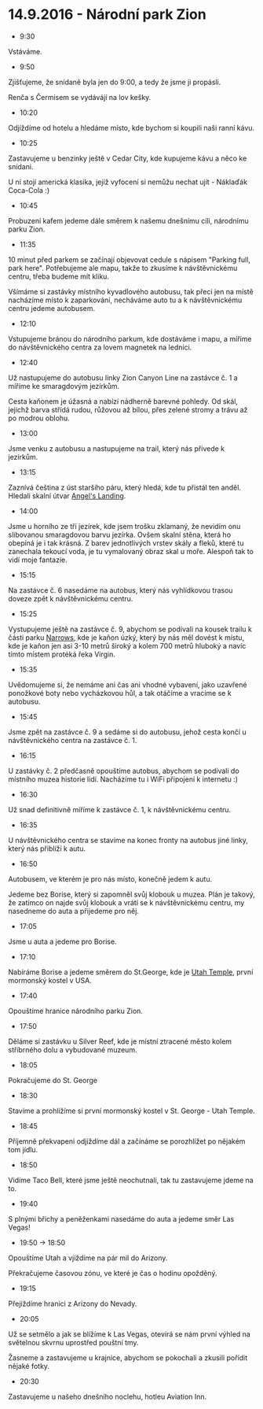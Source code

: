 # 14.9.2016 - Národní park Zion

   * 9:30

Vstáváme.

   * 9:50

Zjišťujeme, že snídaně byla jen do 9:00, a tedy že jsme ji propásli.

Renča s Čermisem se vydávájí na lov kešky.

   * 10:20

Odjíždíme od hotelu a hledáme místo, kde bychom si koupili naši ranní kávu.

   * 10:25

Zastavujeme u benzinky ještě v Cedar City, kde kupujeme kávu a něco ke snídani.

U ní stojí americká klasika, jejíž vyfocení si nemůžu nechat ujít - Náklaďák Coca-Cola :)

   * 10:45

Probuzeni kafem jedeme dále směrem k našemu dnešnímu cíli, národnímu parku Zion.

   * 11:35

10 minut před parkem se začínají objevovat cedule s nápisem "Parking full, park here". Potřebujeme ale mapu, takže to zkusíme k návštěvnickému centru, třeba budeme mít kliku.

Všímáme si zastávky místního kyvadlového autobusu, tak přeci jen na místě nacházíme místo k zaparkování, necháváme auto tu a k návštěvnickému centru jedeme autobusem.

   * 12:10

Vstupujeme bránou do národního parkum, kde dostáváme i mapu, a míříme do návštěvnického centra za lovem magnetek na lednici.

   * 12:40

Už nastupujeme do autobusu linky Zion Canyon Line na zastávce č. 1 a míříme ke smaragdovým jezírkům.

Cesta kaňonem je úžasná a nabízí nádherně barevné pohledy. Od skál, jejichž barva střídá rudou, růžovou až bílou, přes zelené stromy a trávu až po modrou oblohu.

   * 13:00

Jsme venku z autobusu a nastupujeme na trail, který nás přivede k jezírkům.

   * 13:15

Zaznívá čeština z úst staršího páru, který hledá, kde tu přistál ten anděl. Hledali skalní útvar [Angel's Landing](http://www.zionnational-park.com/zion-angels-landing-trail.htm).

   * 14:00

Jsme u horního ze tří jezírek, kde jsem trošku zklamaný, že nevidím onu slibovanou smaragdovou barvu jezírka. Ovšem skalní stěna, která ho obepíná je i tak krásná. Z barev jednotlivých vrstev skály a fleků, které tu zanechala tekoucí voda, je tu vymalovaný obraz skal u moře. Alespoň tak to vidí moje fantazie.

   * 15:15

Na zastávce č. 6 nasedáme na autobus, který nás vyhlídkovou trasou doveze zpět k návštěvnickému centru.

   * 15:25

Vystupujeme ještě na zastávce č. 9, abychom se podívali na kousek trailu k části parku [Narrows](https://www.nps.gov/zion/planyourvisit/thenarrows.htm), kde je kaňon úzký, který by nás měl dovést k místu, kde je kaňon jen asi 3-10 metrů široký a kolem 700 metrů hluboký a navíc tímto místem protéká řeka Virgin.

   * 15:35

Uvědomujeme si, že nemáme ani čas ani vhodné vybavení, jako uzavřené ponožkové boty nebo vycházkovou hůl, a tak otáčíme a vracíme se k autobusu.

   * 15:45

Jsme zpět na zastávce č. 9 a sedáme si do autobusu, jehož cesta končí u návštěvnického centra na zastávce č. 1.

   * 16:15

U zastávky č. 2 předčasně opouštíme autobus, abychom se podívali do místního muzea historie lidí. Nacházíme tu i WiFi připojení k internetu :)

   * 16:30

Už snad definitivně míříme k zastávce č. 1, k návštěvnickému centru.

   * 16:35

U návštěvnického centra se stavíme na konec fronty na autobus jiné linky, který nás přiblíží k autu.

   * 16:50

Autobusem, ve kterém je pro nás místo, konečně jedem k autu.

Jedeme bez Borise, který si zapomněl svůj klobouk u muzea. Plán je takový, že zatímco on najde svůj klobouk a vrátí se k návštěvnickému centru, my nasedneme do auta a přijedeme pro něj.

   * 17:05

Jsme u auta a jedeme pro Borise.

   * 17:10

Nabíráme Borise a jedeme směrem do St.George, kde je [Utah Temple](https://www.lds.org/church/temples/st-george-utah?lang=eng), první mormonský kostel v USA.

   * 17:40

Opouštíme hranice národního parku Zion.

   * 17:50

Děláme si zastávku u Silver Reef, kde je místní ztracené město kolem stříbrného dolu a vybudované muzeum.

   * 18:05

Pokračujeme do St. George

   * 18:30

Stavíme a prohlížíme si první mormonský kostel v St. George - Utah Temple.

   * 18:45

Příjemně překvapeni odjíždíme dál a začínáme se porozhlížet po nějakém tom jídlu.

   * 18:50

Vidíme Taco Bell, které jsme ještě neochutnali, tak tu zastavujeme jdeme na to.

   * 19:40

S plnými břichy a peněženkami nasedáme do auta a jedeme směr Las Vegas!

   * 19:50 -> 18:50

Opouštíme Utah a vjíždíme na pár mil do Arizony.

Překračujeme časovou zónu, ve které je čas o hodinu opožděný.

   * 19:15

Přejíždíme hranici z Arizony do Nevady.

   * 20:05

Už se setmělo a jak se blížíme k Las Vegas, otevírá se nám první výhled na světelnou skvrnu uprostřed pouštní tmy.

Žasneme a zastavujeme u krajnice, abychom se pokochali a zkusili pořídit nějaké fotky.

   * 20:30

Zastavujeme u našeho dnešního noclehu, hotleu Aviation Inn.

